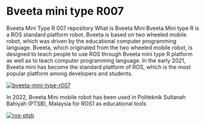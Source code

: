 # Bveeta mini type R007
Bveeta Mini Type R 007 repository
What is Bveeta Mini
Bveeta Mini type R is a ROS standard platform robot. Bveeta is based on two wheeled mobile robot, which was driven by the educational computer programming language. Bveeta, which originated from the two wheeled mobile robot, is designed to teach people to use ROS through Bveeta mini type R platform as well as to teach computer programming language. In the early 2021, Bveeta mini has become the standard platform of ROS, which is the most popular platform among developers and students.

<a href="https://ibb.co/Y0T4HVB"><img src="https://i.ibb.co/HhpL59T/bveeta-mini-type-r007.jpg" alt="bveeta-mini-type-r007" border="0"></a>

In 2022, Bveeta Mini mobile robot has been used in Politeknik Sultanah Bahiyah (PTSB), Malaysia for ROS1 as educational tools

<a href="https://ibb.co/0cz2cZ5"><img src="https://i.ibb.co/R9Jb9P8/ros-ptsb.jpg" alt="ros-ptsb" border="0"></a>
